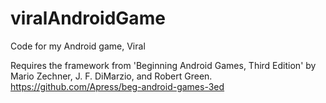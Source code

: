 # viralAndroidGame
Code for my Android game, Viral

Requires the framework from 'Beginning Android Games, Third Edition' by Mario Zechner, J. F. DiMarzio, and Robert Green.
https://github.com/Apress/beg-android-games-3ed
